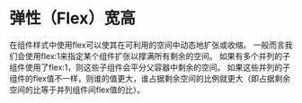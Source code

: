 # 弹性（Flex）宽高
在组件样式中使用flex可以使其在可利用的空间中动态地扩张或收缩。
一般而言我们会使用flex:1来指定某个组件扩张以撑满所有剩余的空间。
如果有多个并列的子组件使用了flex:1，则这些子组件会平分父容器中剩余的空间。
如果这些并列的子组件的flex值不一样，则谁的值更大，谁占据剩余空间的比例就更大（即占据剩余空间的比等于并列组件间flex值的比）。